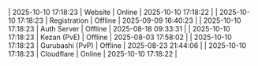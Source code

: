 | 2025-10-10 17:18:23 | Website | Online | 2025-10-10 17:18:22 |
| 2025-10-10 17:18:23 | Registration | Offline | 2025-09-09 16:40:23 |
| 2025-10-10 17:18:23 | Auth Server | Offline | 2025-08-18 09:33:31 |
| 2025-10-10 17:18:23 | Kezan (PvE) | Offline | 2025-08-03 17:58:02 |
| 2025-10-10 17:18:23 | Gurubashi (PvP) | Offline | 2025-08-23 21:44:06 |
| 2025-10-10 17:18:23 | Cloudflare | Online | 2025-10-10 17:18:22 |
